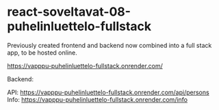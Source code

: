 # react-soveltavat-08-puhelinluettelo-fullstack

Previously created frontend and backend now combined into a full stack app, to be hosted online.

https://vapppu-puhelinluettelo-fullstack.onrender.com/

Backend:

API: https://vapppu-puhelinluettelo-fullstack.onrender.com/api/persons
Info: https://vapppu-puhelinluettelo-fullstack.onrender.com/info
